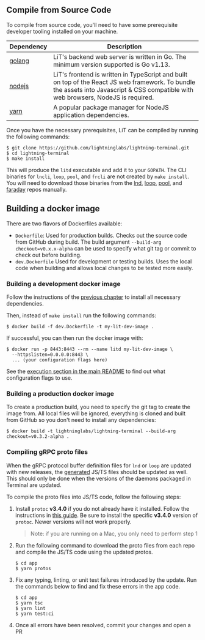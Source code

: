 ## Compile from Source Code

To compile from source code, you'll need to have some prerequisite developer tooling
installed on your machine.

| Dependency                                          | Description                                                                                                                                                                          |
| --------------------------------------------------- | ------------------------------------------------------------------------------------------------------------------------------------------------------------------------------------ |
| [golang](https://golang.org/doc/install)            | LiT's backend web server is written in Go. The minimum version supported is Go v1.13.                                                                                                |
| [nodejs](https://nodejs.org/en/download/)           | LiT's frontend is written in TypeScript and built on top of the React JS web framework. To bundle the assets into Javascript & CSS compatible with web browsers, NodeJS is required. |
| [yarn](https://classic.yarnpkg.com/en/docs/install) | A popular package manager for NodeJS application dependencies.                                                                                                                        |

Once you have the necessary prerequisites, LiT can be compiled by running the following
commands:

```shell script
$ git clone https://github.com/lightninglabs/lightning-terminal.git
$ cd lightning-terminal
$ make install
```

This will produce the `litd` executable and add it to your `GOPATH`. The CLI binaries for
`lncli`, `loop`, `pool`, and `frcli` are not created by `make install`. You will
need to download those binaries from the
[lnd](https://github.com/lightningnetwork/lnd/releases),
[loop](https://github.com/lightninglabs/loop/releases),
[pool](https://github.com/lightninglabs/pool/releases), and
[faraday](https://github.com/lightninglabs/faraday/releases) repos manually.

## Building a docker image

There are two flavors of Dockerfiles available:
 - `Dockerfile`: Used for production builds. Checks out the source code from
   GitHub during build. The build argument `--build-arg checkout=v0.x.x-alpha`
   can be used to specify what git tag or commit to check out before building.
 - `dev.Dockerfile` Used for development or testing builds. Uses the local code
   when building and allows local changes to be tested more easily.

### Building a development docker image

Follow the instructions of the [previous chapter](#compile-from-source-code) to
install all necessary dependencies.

Then, instead of `make install` run the following commands:

```shell script
$ docker build -f dev.Dockerfile -t my-lit-dev-image .
```

If successful, you can then run the docker image with:

```shell script
$ docker run -p 8443:8443 --rm --name litd my-lit-dev-image \
  --httpslisten=0.0.0.0:8443 \
  ... (your configuration flags here)
```

See the [execution section in the main README](../README.md#execution) to find
out what configuration flags to use.

### Building a production docker image

To create a production build, you need to specify the git tag to create the
image from. All local files will be ignored, everything is cloned and built from
GitHub so you don't need to install any dependencies:

```shell script
$ docker build -t lightninglabs/lightning-terminal --build-arg checkout=v0.3.2-alpha .
```

### Compiling gRPC proto files

When the gRPC protocol buffer definition files for `lnd` or `loop` are
updated with new releases, the [generated](../src/types/generated/) JS/TS files should be
updated as well. This should only be done when the versions of the daemons packaged in
Terminal are updated.

To compile the proto files into JS/TS code, follow the following steps:

1. Install `protoc` **v3.4.0** if you do not already have it installed. Follow the
   instructions in
   [this guide](https://github.com/lightningnetwork/lnd/tree/master/lnrpc#generate-protobuf-definitions).
   Be sure to install the specific **v3.4.0** version of `protoc`. Newer versions will not
   work properly.
   
   > Note: if you are running on a Mac, you only need to perform step 1
1. Run the following command to download the proto files from each repo and compile the
   JS/TS code using the updated protos.
   ```shell script
   $ cd app
   $ yarn protos
   ```
1. Fix any typing, linting, or unit test failures introduced by the update. Run the
   commands below to find and fix these errors in the app code.
   ```shell script
   $ cd app
   $ yarn tsc
   $ yarn lint
   $ yarn test:ci
   ```
1. Once all errors have been resolved, commit your changes and open a PR
